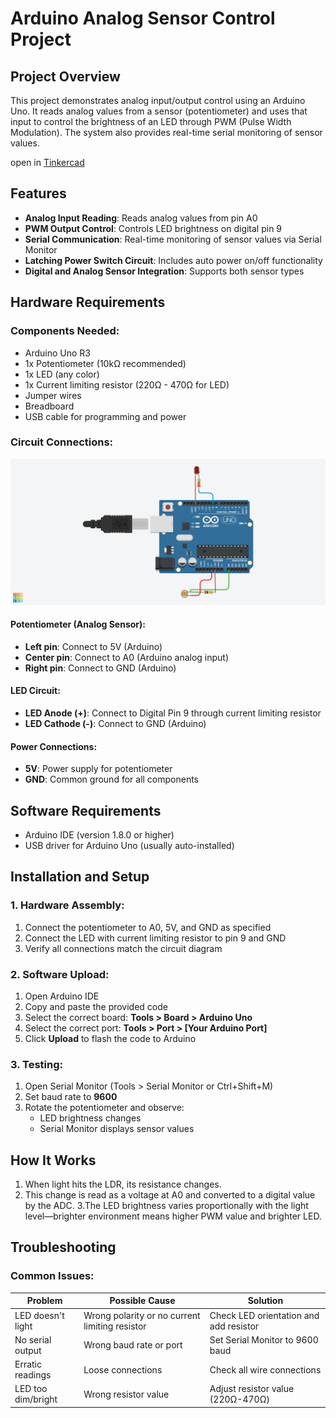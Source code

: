 # Arduino Analog Sensor Control Project

## Project Overview

This project demonstrates analog input/output control using an Arduino Uno. It reads analog values from a sensor (potentiometer) and uses that input to control the brightness of an LED through PWM (Pulse Width Modulation). The system also provides real-time serial monitoring of sensor values.

open in [Tinkercad](https://www.tinkercad.com/things/cIvRICwDLKe-brave-snicket)

## Features

- **Analog Input Reading**: Reads analog values from pin A0
- **PWM Output Control**: Controls LED brightness on digital pin 9
- **Serial Communication**: Real-time monitoring of sensor values via Serial Monitor
- **Latching Power Switch Circuit**: Includes auto power on/off functionality
- **Digital and Analog Sensor Integration**: Supports both sensor types

## Hardware Requirements

### Components Needed:
- Arduino Uno R3
- 1x Potentiometer (10kΩ recommended)
- 1x LED (any color)
- 1x Current limiting resistor (220Ω - 470Ω for LED)
- Jumper wires
- Breadboard
- USB cable for programming and power

### Circuit Connections:
![photo](Potentiometer-Controlled-LED-Dimmer.png)
#### Potentiometer (Analog Sensor):
- **Left pin**: Connect to 5V (Arduino)
- **Center pin**: Connect to A0 (Arduino analog input)
- **Right pin**: Connect to GND (Arduino)

#### LED Circuit:
- **LED Anode (+)**: Connect to Digital Pin 9 through current limiting resistor
- **LED Cathode (-)**: Connect to GND (Arduino)

#### Power Connections:
- **5V**: Power supply for potentiometer
- **GND**: Common ground for all components

## Software Requirements

- Arduino IDE (version 1.8.0 or higher)
- USB driver for Arduino Uno (usually auto-installed)

## Installation and Setup

### 1. Hardware Assembly:
1. Connect the potentiometer to A0, 5V, and GND as specified
2. Connect the LED with current limiting resistor to pin 9 and GND
3. Verify all connections match the circuit diagram

### 2. Software Upload:
1. Open Arduino IDE
2. Copy and paste the provided code
3. Select the correct board: **Tools > Board > Arduino Uno**
4. Select the correct port: **Tools > Port > [Your Arduino Port]**
5. Click **Upload** to flash the code to Arduino

### 3. Testing:
1. Open Serial Monitor (Tools > Serial Monitor or Ctrl+Shift+M)
2. Set baud rate to **9600**
3. Rotate the potentiometer and observe:
   - LED brightness changes
   - Serial Monitor displays sensor values


## How It Works

1. When light hits the LDR, its resistance changes.
2. This change is read as a voltage at A0 and converted to a digital value by the ADC.
3.The LED brightness varies proportionally with the light level—brighter environment means higher PWM value and brighter LED.



## Troubleshooting

### Common Issues:

| Problem | Possible Cause | Solution |
|---------|---------------|----------|
| LED doesn't light | Wrong polarity or no current limiting resistor | Check LED orientation and add resistor |
| No serial output | Wrong baud rate or port | Set Serial Monitor to 9600 baud |
| Erratic readings | Loose connections | Check all wire connections |
| LED too dim/bright | Wrong resistor value | Adjust resistor value (220Ω-470Ω) |



